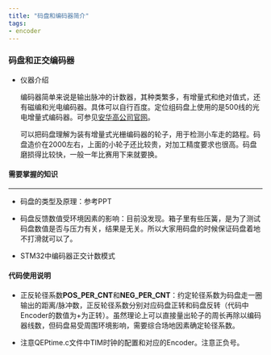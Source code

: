 ```yaml
---
title: "码盘和编码器简介"
tags:
- encoder
---
```




### 码盘和正交编码器

* 仪器介绍

  编码器简单来说是输出脉冲的计数器，其种类繁多，有增量式和绝对值式，还有磁编和光电编码器。具体可以自行百度。定位组码盘上使用的是500线的光电增量式编码器。可参见[安华高公司官网](https://www.broadcom.cn/)。

  可以把码盘理解为装有增量式光栅编码器的轮子，用于检测小车走的路程。码盘造价在2000左右，上面的小轮子还比较贵，对加工精度要求也很高。码盘磨损得比较快，一般一年比赛用下来就要换。



#### 需要掌握的知识

---

* 码盘的类型及原理：参考PPT

* 码盘反馈数值受环境因素的影响：目前没发现。箱子里有些压簧，是为了测试码盘数值是否与压力有关，结果是无关。所以大家用码盘的时候保证码盘着地不打滑就可以了。

* STM32中编码器正交计数模式

  

#### 代码使用说明

* 正反轮径系数**POS_PER_CNT**和**NEG_PER_CNT**：约定轮径系数为码盘走一圈输出的距离/脉冲数，正反轮径系数分别对应码盘正转和码盘反转（代码中Encoder的数值为+为正转）。虽然理论上可以直接量出轮子的周长再除以编码器线数，但码盘易受周围环境影响，需要综合场地因素确定轮径系数。


* 注意QEPtime.c文件中TIM时钟的配置和对应的Encoder。注意正负号。

